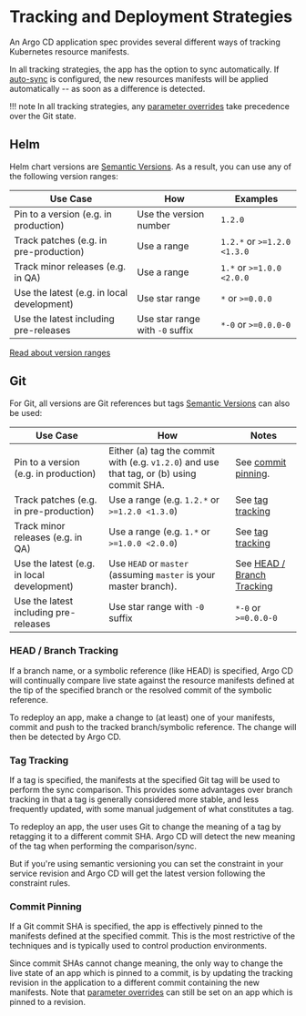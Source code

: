 # Tracking and Deployment Strategies

An Argo CD application spec provides several different ways of tracking Kubernetes resource manifests.

In all tracking strategies, the app has the option to sync automatically. If [auto-sync](auto_sync.md)
is configured, the new resources manifests will be applied automatically -- as soon as a difference
is detected.

!!! note
    In all tracking strategies, any [parameter overrides](parameters.md) take precedence over the Git state.

## Helm

Helm chart versions are [Semantic Versions](https://semver.org/). As a result, you can use any of the following version ranges:

| Use Case | How | Examples |
|-|-|-|
| Pin to a version (e.g. in production) | Use the version number | `1.2.0` |
| Track patches (e.g. in pre-production) | Use a range | `1.2.*` or `>=1.2.0 <1.3.0` |
| Track minor releases (e.g. in QA) | Use a range | `1.*` or `>=1.0.0 <2.0.0` |
| Use the latest (e.g. in local development) | Use star range |  `*` or `>=0.0.0` |
| Use the latest including pre-releases | Use star range with `-0` suffix |  `*-0` or `>=0.0.0-0` |

[Read about version ranges](https://www.telerik.com/blogs/the-mystical-magical-semver-ranges-used-by-npm-bower)

## Git

For Git, all versions are Git references but tags [Semantic Versions](https://semver.org/) can also be used:

| Use Case | How | Notes |
|-|-|-|
| Pin to a version (e.g. in production) | Either (a) tag the commit with (e.g. `v1.2.0`) and use that tag, or (b) using commit SHA. | See [commit pinning](#commit-pinning). |
| Track patches (e.g. in pre-production) | Use a range (e.g. `1.2.*` or `>=1.2.0 <1.3.0`)                                           | See [tag tracking](#tag-tracking) |
| Track minor releases (e.g. in QA) | Use a range (e.g. `1.*` or `>=1.0.0 <2.0.0`)                                             | See [tag tracking](#tag-tracking) |
| Use the latest (e.g. in local development) | Use `HEAD` or `master` (assuming `master` is your master branch).                        | See [HEAD / Branch Tracking](#head-branch-tracking) |
| Use the latest including pre-releases | Use star range with `-0` suffix | `*-0` or `>=0.0.0-0` |


### HEAD / Branch Tracking

If a branch name, or a symbolic reference (like HEAD) is specified, Argo CD will continually compare
live state against the resource manifests defined at the tip of the specified branch or the
resolved commit of the symbolic reference.

To redeploy an app, make a change to (at least) one of your manifests, commit and push to the tracked branch/symbolic reference. The change will then be detected by Argo CD.

### Tag Tracking

If a tag is specified, the manifests at the specified Git tag will be used to perform the sync
comparison. This provides some advantages over branch tracking in that a tag is generally considered
more stable, and less frequently updated, with some manual judgement of what constitutes a tag.

To redeploy an app, the user uses Git to change the meaning of a tag by retagging it to a
different commit SHA. Argo CD will detect the new meaning of the tag when performing the
comparison/sync.

But if you're using semantic versioning you can set the constraint in your service revision
and Argo CD will get the latest version following the constraint rules.

### Commit Pinning

If a Git commit SHA is specified, the app is effectively pinned to the manifests defined at
the specified commit. This is the most restrictive of the techniques and is typically used to
control production environments.

Since commit SHAs cannot change meaning, the only way to change the live state of an app
which is pinned to a commit, is by updating the tracking revision in the application to a different
commit containing the new manifests. Note that [parameter overrides](parameters.md) can still be set
on an app which is pinned to a revision.

